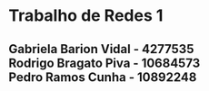 <h1>Trabalho de Redes 1</h1>
<h2>Gabriela Barion Vidal - 4277535 <br> Rodrigo Bragato Piva - 10684573 <br> Pedro Ramos Cunha - 10892248</h2>
    
    

    

